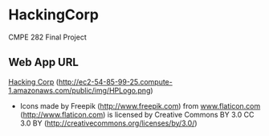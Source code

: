 # HackingCorp
CMPE 282 Final Project
## Web App URL
[Hacking Corp](http://ec2-54-85-99-25.compute-1.amazonaws.com)
(http://ec2-54-85-99-25.compute-1.amazonaws.com/public/img/HPLogo.png)
- Icons made by Freepik (http://www.freepik.com) from www.flaticon.com (http://www.flaticon.com) is licensed by Creative Commons BY 3.0 CC 3.0 BY (http://creativecommons.org/licenses/by/3.0/)


